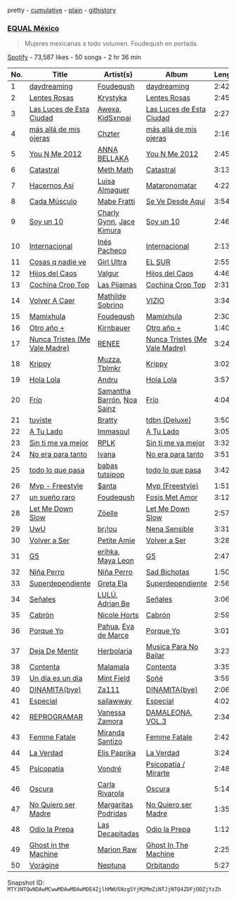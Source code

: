 pretty - [cumulative](/playlists/cumulative/37i9dQZF1DWXoqmNKv7cNC.md) - [plain](/playlists/plain/37i9dQZF1DWXoqmNKv7cNC) - [githistory](https://github.githistory.xyz/mackorone/spotify-playlist-archive/blob/main/playlists/plain/37i9dQZF1DWXoqmNKv7cNC)

### [EQUAL México](https://open.spotify.com/playlist/37i9dQZF1DWXoqmNKv7cNC)

> Mujeres mexicanas a todo volumen\. Foudeqush en portada.

[Spotify](https://open.spotify.com/user/spotify) - 73,587 likes - 50 songs - 2 hr 36 min

| No. | Title | Artist(s) | Album | Length |
|---|---|---|---|---|
| 1 | [daydreaming](https://open.spotify.com/track/77TNJhVDMPwRYxeMOED5Bl) | [Foudeqush](https://open.spotify.com/artist/0XFgM33h3Ls5tj1M9IKUWd) | [daydreaming](https://open.spotify.com/album/1zsf05JNT2seWKnDbwQzfn) | 2:42 |
| 2 | [Lentes Rosas](https://open.spotify.com/track/1icFotugp1lTbhA7pT7GMF) | [Krystyka](https://open.spotify.com/artist/3G3CqY0mCxZWFTLdNoKk1o) | [Lentes Rosas](https://open.spotify.com/album/78sqV68Duay9ipINUdnhRo) | 2:45 |
| 3 | [Las Luces de Esta Ciudad](https://open.spotify.com/track/7m5Z4EkNYUR9Zt0qHKQpfN) | [Awexa](https://open.spotify.com/artist/1tv5NHtc4XP7MpNeupdfYa), [KidSxnpai](https://open.spotify.com/artist/4VOPjvICpNc9VTSCyqgUkF) | [Las Luces de Esta Ciudad](https://open.spotify.com/album/40QBjZEAa4hzoqA9KmbGFJ) | 2:27 |
| 4 | [más allá de mis ojeras](https://open.spotify.com/track/1h366qfu7xajEzOc3mJ1nc) | [Chzter](https://open.spotify.com/artist/5aIzq2RvChAJtWFwOBNxDj) | [más allá de mis ojeras](https://open.spotify.com/album/6OwftzTjKQ89CieKQqlDvn) | 2:16 |
| 5 | [You N Me 2012](https://open.spotify.com/track/5BAxt7JT3bVTIrdypePfs7) | [ANNA BELLAKA](https://open.spotify.com/artist/0qAHfFNQ6xzmrVvSdaWPRM) | [You N Me 2012](https://open.spotify.com/album/1zEQZ171xicglN2SVypUKO) | 2:45 |
| 6 | [Catastral](https://open.spotify.com/track/0zahQZiY4j3EiwFxLd7rAO) | [Meth Math](https://open.spotify.com/artist/1avO1wALC75qKqIUpkJh0T) | [Catastral](https://open.spotify.com/album/72bJcpMKicXWaHt322G6as) | 3:13 |
| 7 | [Hacernos Así](https://open.spotify.com/track/2QEWDym2lfdCd8aHqRpOUV) | [Luisa Almaguer](https://open.spotify.com/artist/2EIoOPYbB27xL2XuvKmNEq) | [Mataronomatar](https://open.spotify.com/album/178thTe5oZXNlBJD9ayQpU) | 4:22 |
| 8 | [Cada Músculo](https://open.spotify.com/track/02qIktWnxfDB4n1kNJ2Q0e) | [Mabe Fratti](https://open.spotify.com/artist/7yHfb2D8qIBgrzclpSsTeo) | [Se Ve Desde Aquí](https://open.spotify.com/album/3rILkSjs53hks3tsSYn3lN) | 3:54 |
| 9 | [Soy un 10](https://open.spotify.com/track/3X6NLZxBkuZUjQzDkI7tb8) | [Charly Gynn](https://open.spotify.com/artist/3ozO2Uj1PEP2h2SzFVTgYT), [Jace Kimura](https://open.spotify.com/artist/1dpESFMBHdUhFSGOXlcutO) | [Soy un 10](https://open.spotify.com/album/3kpfB99AnhsztQiTrV9sHD) | 2:46 |
| 10 | [Internacional](https://open.spotify.com/track/2Ob8lg3roMYmrnVW9rNGqE) | [Inés Pacheco](https://open.spotify.com/artist/1Ceh3OSmZliDTlVh7gLr8K) | [Internacional](https://open.spotify.com/album/5njmr4Awbrt4wWTXmOOefc) | 2:13 |
| 11 | [Cosas q nadie ve](https://open.spotify.com/track/1vF0ZptwH40MelSTx749zH) | [Girl Ultra](https://open.spotify.com/artist/7i1CyQ1fogh4bkj3EPj3ls) | [EL SUR](https://open.spotify.com/album/1sHYyBeTBczpD87Bt3f8rz) | 2:55 |
| 12 | [Hijos del Caos](https://open.spotify.com/track/1An0GOp9xClx25KrixYITZ) | [Valgur](https://open.spotify.com/artist/0HHh73DHIGrZjm3dADNdcH) | [Hijos del Caos](https://open.spotify.com/album/1usWrTGAVgx5GHT5Ld0SLt) | 4:46 |
| 13 | [Cochina Crop Top](https://open.spotify.com/track/4ScLWxzOMebsJ7TktbkePd) | [Las Pijamas](https://open.spotify.com/artist/4YXs1wyOEwikSr8Vrz0sSz) | [Cochina Crop Top](https://open.spotify.com/album/1uVM0NzQXuTejFe1JKfvKq) | 2:31 |
| 14 | [Volver A Caer](https://open.spotify.com/track/5AganyOOzJscDmQ1Wd6JBN) | [Mathilde Sobrino](https://open.spotify.com/artist/0x69Qlg7mSMTjjkO323OH0) | [VIZIO](https://open.spotify.com/album/0hUuaQgTtfn8UdUDSzXPAQ) | 3:34 |
| 15 | [Mamixhula](https://open.spotify.com/track/4e2h6gpPL3j1hHJt6YHApL) | [Foudeqush](https://open.spotify.com/artist/0XFgM33h3Ls5tj1M9IKUWd) | [Mamixhula](https://open.spotify.com/album/0NXREpZBXGM2YSfntjRZg8) | 2:30 |
| 16 | [Otro año +](https://open.spotify.com/track/6CdGYJox8uUXEVxLsOHijj) | [Kirnbauer](https://open.spotify.com/artist/76KihzDzdR7li8RPVY50EA) | [Otro año +](https://open.spotify.com/album/3M0Uo7RvBBh6FhY9b0Ivob) | 1:40 |
| 17 | [Nunca Tristes \(Me Vale Madre\)](https://open.spotify.com/track/3LWay44eeYFEh27Gf1UA7J) | [RENEE](https://open.spotify.com/artist/2pbO2XyPJGWz2s0OZeD4pR) | [Nunca Tristes \(Me Vale Madre\)](https://open.spotify.com/album/5YoNvYemEqvFVdWicpjPe8) | 3:24 |
| 18 | [Krippy](https://open.spotify.com/track/0RZOhM97YHBM9RuZEL7EEG) | [Muzza](https://open.spotify.com/artist/3b59IpUCZ1ZajuAelar4WI), [Tblmkr](https://open.spotify.com/artist/0fXZ2OnhOjJk4dcXNlQ7QT) | [Krippy](https://open.spotify.com/album/2sZqpPzelQNn9GbYREDYXB) | 3:02 |
| 19 | [Hola Lola](https://open.spotify.com/track/5IfspIqcWREksXTijVm3M9) | [Andru](https://open.spotify.com/artist/3oOQ670Uw0UyVnmj9XM58W) | [Hola Lola](https://open.spotify.com/album/5QMxRYcUld2N5Oe75ePcge) | 3:57 |
| 20 | [Frío](https://open.spotify.com/track/3J1nlJLXVzSVgVEYhR6zPY) | [Samantha Barrón](https://open.spotify.com/artist/0zfvfy9XlborSqXNRhi8Bk), [Noa Sainz](https://open.spotify.com/artist/3kN2uYBnEM2IqRxa69sxkr) | [Frío](https://open.spotify.com/album/0cBb2v72QQychZ8tuOyWCp) | 4:04 |
| 21 | [tuviste](https://open.spotify.com/track/3IiVYdDAmXN21EXsIul1T1) | [Bratty](https://open.spotify.com/artist/0UTzLuwz9RvFOCnwAZjUxn) | [tdbn \(Deluxe\)](https://open.spotify.com/album/7A0d7VPtIDRo5kLEiZyghH) | 3:50 |
| 22 | [A Tu Lado](https://open.spotify.com/track/6K0mmZNaW9EVTyNcGXCYpc) | [Immasoul](https://open.spotify.com/artist/21neefJLiFuSR6sQlHDblG) | [A Tu Lado](https://open.spotify.com/album/3BfR38sPExTxHy9Awxrn9J) | 3:05 |
| 23 | [Sin ti me va mejor](https://open.spotify.com/track/14iMnb6WRQ6Ua508Sdxe03) | [RPLK](https://open.spotify.com/artist/1tuzO0TeRF6KAKsSbHD46g) | [Sin ti me va mejor](https://open.spotify.com/album/0xo7rMsFvV9Opp9MFyH6gN) | 3:32 |
| 24 | [No era para tanto](https://open.spotify.com/track/62m3GKHn5Q6d7Qnt6RBcSk) | [Ivana](https://open.spotify.com/artist/5AXxk4cxkMNsTb4TtwLAQJ) | [No era para tanto](https://open.spotify.com/album/5YbzZLp4ooWjIbgefT7CnM) | 3:51 |
| 25 | [todo lo que pasa](https://open.spotify.com/track/0BkhmwWZOCcQEMO3je2lZQ) | [babas tutsipop](https://open.spotify.com/artist/0AkKSLTBRMdJBQU3olOlMv) | [todo lo que pasa](https://open.spotify.com/album/3efcjft7NVnRr20mD5JveU) | 3:42 |
| 26 | [Mvp \- Freestyle](https://open.spotify.com/track/6McibwzZ3hpQWVF173HXjg) | [$anta](https://open.spotify.com/artist/3GQB5B0wqM9p9EWvJtV2Ii) | [Mvp \(Freestyle\)](https://open.spotify.com/album/7JCqsuztxuOHkumHs0aTsm) | 1:51 |
| 27 | [un sueño raro](https://open.spotify.com/track/2ASygHwRhyPWzh6pdiuWYR) | [Foudeqush](https://open.spotify.com/artist/0XFgM33h3Ls5tj1M9IKUWd) | [Fosis Met Amor](https://open.spotify.com/album/4lhk0djVeQeioDawW8NkO3) | 3:12 |
| 28 | [Let Me Down Slow](https://open.spotify.com/track/4cNEDhDs7WYKdYfEqQePVG) | [Zöelle](https://open.spotify.com/artist/4ejqWoCUdomzmXtgNJvXbl) | [Let Me Down Slow](https://open.spotify.com/album/7oTuz8OVNUqLSjRzjRubwz) | 2:57 |
| 29 | [UwU](https://open.spotify.com/track/4RsX19j4Nl1uCnQceSfHZC) | [br¡!ou](https://open.spotify.com/artist/1aeULpq2BfiDZV5eb97Swz) | [Nena Sensible](https://open.spotify.com/album/0wDvpPDLRl0kZyJ4KJbr5r) | 3:31 |
| 30 | [Volver a Ser](https://open.spotify.com/track/6aD9eUyPdBed9zUcmEJkNj) | [Petite Amie](https://open.spotify.com/artist/79C3hxvHZM7O041gO8YQmw) | [Volver a Ser](https://open.spotify.com/album/4D1RRo53qiOmWLI25UZvrV) | 3:28 |
| 31 | [G5](https://open.spotify.com/track/47ERrrIe6nO0pIZyVF2R8a) | [erihka](https://open.spotify.com/artist/68pEaQXF6WYi0PWfq1LyYd), [Maya Leon](https://open.spotify.com/artist/0BHafQ9eP7x2LuKDqK2uWh) | [G5](https://open.spotify.com/album/0xWkege4wqK81xfng7EAXm) | 2:47 |
| 32 | [Niña Perro](https://open.spotify.com/track/6HxdzKickOjxC6h2buKPl2) | [Niña Perro](https://open.spotify.com/artist/0B4SwRgQaLqORVYYgTiOq6) | [Sad Bichotas](https://open.spotify.com/album/4Yh18HMwUeq25cV4KK77lh) | 1:50 |
| 33 | [Superdependiente](https://open.spotify.com/track/0NqzRK0JcMpcvv7c21tu3R) | [Greta Ela](https://open.spotify.com/artist/5c8L3nGznkMGwbmyMKVIl8) | [Superdependiente](https://open.spotify.com/album/2ed6coeNxYURUDCMDaW20t) | 2:56 |
| 34 | [Señales](https://open.spotify.com/track/3gOA4thR0Rv6pMzQgeh3Kk) | [LULÚ](https://open.spotify.com/artist/0WbhCU7N9haH6aBYhdqP8a), [Adrian Be](https://open.spotify.com/artist/1cvIlWofyBJLLrxQfX6ZtF) | [Señales](https://open.spotify.com/album/07sanYUCVRMbsAAwBiIWkk) | 3:06 |
| 35 | [Cabrón](https://open.spotify.com/track/3s7va3f0Sxww7MgvqUpThW) | [Nicole Horts](https://open.spotify.com/artist/1PdyY069YiAkmKdnx6odux) | [Cabrón](https://open.spotify.com/album/0WYn2pJadzB9tiWzC4svkf) | 2:59 |
| 36 | [Porque Yo](https://open.spotify.com/track/2eqLgrPkcSTgCvxEtsymiz) | [Pahua](https://open.spotify.com/artist/4sZh7ibWAOiuDkEStJxHch), [Eva de Marce](https://open.spotify.com/artist/1UgwU7ChXfMkwH9t6ivW2E) | [Porque Yo](https://open.spotify.com/album/5AaUcL3YvlknHmRu6oeNXI) | 3:01 |
| 37 | [Deja De Mentir](https://open.spotify.com/track/2Jg2Wkt2KzgJ8ADnpZBlSp) | [Herbolaria](https://open.spotify.com/artist/5DrflPAe5ZoSkw2FtxrnZW) | [Musica Para No Bailar](https://open.spotify.com/album/5SMT6pJhUmDp8zwSAoJG5Y) | 3:23 |
| 38 | [Contenta](https://open.spotify.com/track/16bjBse3S06ZoyyZ7CqBWE) | [Malamala](https://open.spotify.com/artist/7EAwWrnvpx4foTEroZDtHl) | [Contenta](https://open.spotify.com/album/2XHxduFZv2HYNcMwkRgqbQ) | 3:35 |
| 39 | [Un día es un día](https://open.spotify.com/track/62bvM6Glmk6Ek6Gf34GWwn) | [Mint Field](https://open.spotify.com/artist/3okJi6oq87Mwx0VzywmMgz) | [Soñé](https://open.spotify.com/album/3aGmHJLrFubhnEBeaASZoy) | 3:59 |
| 40 | [DINAMITA\(bye\)](https://open.spotify.com/track/0I9uZ1ZBFeiu2fhf3gSjsS) | [Za111](https://open.spotify.com/artist/039p6t3gBN0Igimy0DzFuk) | [DINAMITA\(bye\)](https://open.spotify.com/album/31StRbEdasJF21hRzx7BI7) | 2:06 |
| 41 | [Especial](https://open.spotify.com/track/6M0iMWjgLJi6ndo5n0fCI8) | [sailawway](https://open.spotify.com/artist/7tg2hHygz0gM2dq5PrNH2q) | [Especial](https://open.spotify.com/album/4FSNPjZJIRazbypUcTzIH3) | 4:02 |
| 42 | [REPROGRAMAR](https://open.spotify.com/track/2dvxBDC0XVxQDk584mjn0s) | [Vanessa Zamora](https://open.spotify.com/artist/3IZxs4ZukiitIk8vkAPAxC) | [DAMALEONA, VOL.3](https://open.spotify.com/album/3l2saSDzvDxeviPVDMNnzY) | 2:34 |
| 43 | [Femme Fatale](https://open.spotify.com/track/5ugMXDvnwqRDBGaYbHfIJb) | [Miranda Santizo](https://open.spotify.com/artist/0vnFLa5I5bovwTOiCebuCT) | [Femme Fatale](https://open.spotify.com/album/6wX6esnD9cfrG4WszpaE4r) | 2:42 |
| 44 | [La Verdad](https://open.spotify.com/track/41e6XAUwzXXu9CcKqYtOoa) | [Elis Paprika](https://open.spotify.com/artist/7LVz7xRg5YcXb6bD5JZRtk) | [La Verdad](https://open.spotify.com/album/5liRXIIe5NXzgqR1c1qvjn) | 3:24 |
| 45 | [Psicopatía](https://open.spotify.com/track/7qpLtjbCtUC837i0Va0dhX) | [Vondré](https://open.spotify.com/artist/11uh9MySOy1TkjknybWRom) | [Psicopatía / Mirarte](https://open.spotify.com/album/0CfoTYUpmi7Me9W85LwYal) | 2:48 |
| 46 | [Oscura](https://open.spotify.com/track/3a0DgXHtMGF5hKyWdHNCNt) | [Carla Rivarola](https://open.spotify.com/artist/2zx6gMuW2mPXl4WJx4lgGK) | [Oscura](https://open.spotify.com/album/4rEaGNKGLMBtd3T2TJrXx4) | 5:14 |
| 47 | [No Quiero ser Madre](https://open.spotify.com/track/74tuTsVNQJ1h5Y9MGNQVYY) | [Margaritas Podridas](https://open.spotify.com/artist/5O9NicFLG2F9Xr7OHxmrb7) | [No Quiero ser Madre](https://open.spotify.com/album/21bQi55CkV4IkGCv7hBxQd) | 1:35 |
| 48 | [Odio la Prepa](https://open.spotify.com/track/23MIUBh3IYTeWk76uL2XEh) | [Las Decapitadas](https://open.spotify.com/artist/0NEkSiH8k5fTu30jlK2UdQ) | [Odio la Prepa](https://open.spotify.com/album/0rgkiz47JbMVPhYyjPyG9s) | 1:12 |
| 49 | [Ghost in the Machine](https://open.spotify.com/track/1dxBVKr8pPGoIqByiAMaG0) | [Marion Raw](https://open.spotify.com/artist/1BRIIX1uolmIQV9PrcedGj) | [Ghost In The Machine](https://open.spotify.com/album/5DB06kLqIbFneddTadfbGH) | 2:25 |
| 50 | [Vorágine](https://open.spotify.com/track/2MWTbzD8Sy4sRgMjuAazkJ) | [Neptuna](https://open.spotify.com/artist/6zucgTdBIrQ7ULFhw7MG1G) | [Orbitando](https://open.spotify.com/album/2WX8hAKuu55kXM3xxYAbPL) | 5:27 |

Snapshot ID: `MTY3NTQwNDAwMCwwMDAwMDAwMDE4ZjlhMWU5Nzg5YjM2MmZiNTJjNTQ4ZDFjODZjYzZh`
